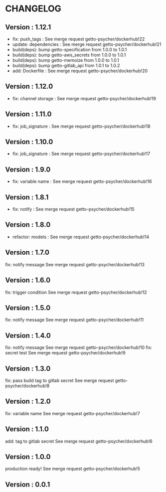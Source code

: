 # CHANGELOG

## Version : 1.12.1

- fix: push_tags : See merge request getto-psycher/dockerhub!22
- update: dependencies : See merge request getto-psycher/dockerhub!21
- build(deps): bump getto-specification from 1.0.0 to 1.0.1
- build(deps): bump getto-aws_secrets from 1.0.0 to 1.0.1
- build(deps): bump getto-memoize from 1.0.0 to 1.0.1
- build(deps): bump getto-gitlab_api from 1.0.1 to 1.0.2
- add: Dockerfile : See merge request getto-psycher/dockerhub!20


## Version : 1.12.0

- fix: channel storage : See merge request getto-psycher/dockerhub!19


## Version : 1.11.0

- fix: job_signature : See merge request getto-psycher/dockerhub!18


## Version : 1.10.0

- fix: job_signature : See merge request getto-psycher/dockerhub!17


## Version : 1.9.0

- fix: variable name : See merge request getto-psycher/dockerhub!16


## Version : 1.8.1

- fix: notify : See merge request getto-psycher/dockerhub!15


## Version : 1.8.0

- refactor: models : See merge request getto-psycher/dockerhub!14


## Version : 1.7.0

fix: notify message See merge request getto-psycher/dockerhub!13


## Version : 1.6.0

fix: trigger condition See merge request getto-psycher/dockerhub!12


## Version : 1.5.0

fix: notify message See merge request getto-psycher/dockerhub!11


## Version : 1.4.0

fix: notify message See merge request getto-psycher/dockerhub!10
fix: secret test See merge request getto-psycher/dockerhub!9


## Version : 1.3.0

fix: pass build tag to gitlab secret See merge request getto-psycher/dockerhub!8


## Version : 1.2.0

fix: variable name See merge request getto-psycher/dockerhub!7


## Version : 1.1.0

add: tag to gitlab secret See merge request getto-psycher/dockerhub!6


## Version : 1.0.0

production ready! See merge request getto-psycher/dockerhub!5


## Version : 0.0.1


